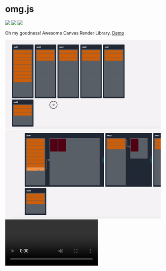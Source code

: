 <!-- <img src=".github/logo.png" /> -->

# omg.js
[![](https://travis-ci.org/PengJiyuan/omg.svg?branch=master)](https://travis-ci.org/PengJiyuan/omg)
[![][npm-image]][npm-url]
[![][downloads-image]][downloads-url]

Oh my goodness! Awesome Canvas Render Library. [Demo](https://omg.js.org)
<div align=center>
  <img src=".github/demo1.gif" />
</div>

<div align=center>
  <img src=".github/demo2.gif" />
</div>

<video src=".github/demo.mov">

## Install

**NPM**    

`npm install omg.js --save`

```javascript
const OMG = require('omg.js');
console.log(OMG); // ...
```

**CDN**

https://unpkg.com/omg.js@4.0.0/dist/omg.min.js (you can edit @version to change omg.js version)

**DOWNLOAD**

[Source Code](dist/omg.min.js)

```html
<script src="path/omg.min.js"></script>
<script>
  console.log(OMG);// ...
</script>
```

## Example

```javascript
import omg from 'omg.js';

const stage = omg({
  element: document.getElementById('canvas'),
  width: 500,
  height: 500,
  enableGlobalTranslate: true, // 开启全局拖拽
  enableGlobalScale: true, // 开启全局缩放
  position: 'absolute', // canvas.style.position
  images: [], // 提前加载的图片列表
  prepareImage: true, // 提前加载图片
  // or
  prepareImage: () => {
    hideLoading();
  }
});

stage.init();

const rect = stage.graphs.rectangle({
  x: 120,
  y: 120,
  width: 200,
  height: 200,
  color: '#'+(~~(Math.random()*(1<<24))).toString(16)
}).on('mousedown', function() {
  console.log('click rect2');
}).on('mouseenter', function() {
  rect.color = '#'+(~~(Math.random()*(1<<24))).toString(16);
  stage.redraw();
}).on('mouseleave', function() {
  rect.color = '#'+(~~(Math.random()*(1<<24))).toString(16);
  stage.redraw();
}).on('dragin', function() {
  console.log('drag in rect2');
  rect.color = '#ffffff';
  stage.redraw();
}).on('dragout', function() {
  console.log('drag out rect2');
  rect.color = '#'+(~~(Math.random()*(1<<24))).toString(16);
  stage.redraw();
}).on('drop', function() {
  console.log('you drop on the rect2!');
  rect.color = '#000';
  stage.redraw();
}).config({
  drag: true,
  changeIndex: true
});

stage.addChild(rect);

stage.show();
```

## Usage
```javascript
import omg from 'omg.js';

const stage = omg({
  element: document.getElementById('canvas'),
  width: 500,
  height: 500,
  enableGlobalTranslate: true, // enable global drag events.
  enableGlobalScale: true, // enable global scale events.
});

// Init
stage.init();

stage.getVersion(); // v x.x.x
```

### Graphs

**Rectangle**

```javascript
const rect = stage.graphs.rectangle({
  x: 0,
  y: 0,
  width: 110,
  height: 110,
  rotate: 45, // not work when define radius
  radius: {
    tl: 6, // top left
    tr: 6, // top right
    bl: 6, // bottom left
    br: 6 // bottom right
  },
  color: '#514022'
});
```

**Line & Polyline**
```javascript
const polyline = stage.graphs.line({
  matrix: [
    [10, 180],
    [40, 50],
    [80, 180],
    [90, 80],
    [110, 100],
    [140, 50],
    [260, 180]
  ]
});
```

**Polygon**
```javascript
const polygon = stage.graphs.polygon({
  matrix: [
    [310, 120],
    [360, 120],
    [348, 230],
    [250, 340],
    [146, 200]
  ],
  color: 'black',
  style: 'stroke',
  lineWidth: 4
});
```

**Image**

```javascript
const image = stage.graphs.image({
  x: 0,
  y: 0,
  width: 800,
  height: 500,
  src: './img/timg.jpg'
});

// For more detail, check canvas api.
const image3 = stage.graphs.image({
  x: 200,
  y: 200,
  width: 97,
  height: 110,
  sliceX: 5,
  sliceY: 0,
  sliceWidth: 97,
  sliceHeight: 110,
  src: './img/action.png'
});
```

**Text**

```javascript
const text = stage.graphs.text({
  x: 300,
  y: 40,
  width: 150,
  height: 40, // x, y, width, height指定了一个矩形， 文字就在其中
  paddingTop: 8, // 用于调整文字在矩形中的位置
  center: true,  // 文字居中
  background: {
    color: 'blue', // 背景颜色
    img: './img/text_bg.png' // 背景图片
  }, // 给文字添加背景颜色(矩形)
  font: 'italic bold 20px arial,sans-serif', // 文字样式
  text: 'Hello stage', // 文字内容
  color: '#fff', // 文字颜色
  style: 'fill' // fill -- 填充， stroke -- 描边
});
```

**Circle**

```javascript
const arc = stage.graphs.arc({
  x: 400,
  y: 400,
  radius: 30,
  color: 'rgba(255, 255, 255, 0.5)',
  style: 'fill' // fill -- 填充， stroke -- 描边
});
```

**Sector**

```javascript
const arcb = stage.graphs.arc({
  x: 130,
  y: 380,
  radius: 100,
  startAngle: 45,
  endAngle: 165,
  color: '#512854',
  style: 'fill'
});
```

### Hide Shapes
```javascript
const arcb = stage.graphs.arc({
  ...,
  hide: true
});

// or

arcb.hide = true;
```

### Expand Shapes

If the default shapes not enough, you can expand shapes simply.
Before stage init, just expand your shapes by function `extend`.


```javascript
const stage = omg({
  ...
});

// demo shape
const yourShape = function(settings, _this) {
  const draw = function() {
    const canvas = _this.canvas;
    const scale = _this.scale;

    // if you want trigger events(includes drag, scale, mousedown, mouseenter...), you must add this line.
    stage.ext.DefineScale.call(this, scale, 'moveX', 'moveY', 'matrix');

    const matrix = this.scaled_matrix;

    canvas.save();
    canvas.translate(this.scaled_moveX, this.scaled_moveY);
    canvas.beginPath();

    matrix.forEach((point, i) => {
      i === 0 ? canvas.moveTo(point[0], point[1]) : canvas.lineTo(point[0], point[1]);
    });
    canvas.lineTo(matrix[0][0], matrix[0][1]);
    
    canvas.fillStyle = this.color;
    canvas.fill();
    canvas.closePath();
    canvas.restore();
  };

  return Object.assign({}, stage.ext.display(settings, _this), {
    type: 'polygon',
    draw: draw,
    lineWidth: settings.lineWidth || 1,
    matrix: settings.matrix
  });
};

// Before init, extend your shapes.
stage.extend({
  yourShape: yourShape
});

stage.init();

// use your extend shape
const shape = stage.graphs.yourShape({
  ...settings
});

stage.addChild(shape);

stage.show();

```

### Add Event

#### global events

Global event (mousedown, mousemove) for whole omg.

```javascript
stage.mousedown(function(e) {
  console.log(stage.utils.getPos(e));
});

stage.mousemove(function(e) {
  console.log(stage.utils.getPos(e));
});
```

#### shape events

All pc event types supported:

* mousedown
* mouseup
* mouseenter
* mouseleave
* mousemove'
* drag
* dragend
* dragin
* dragout
* drop

All mobile event types supported:

* touchstart
* touchmove
* touchend
* tap

Support chain call.

```javascript
/*!
 * @cur: current shape.
 */
shape.on('mousedown', function( cur ) {
  console.log('you click rect');
}).on('mousemove', function( cur ) {
  console.log('you move!');
}).on('mouseleave', function( cur ) {
  console.log('you leave!');
}).drag(true).config(){...};
```

### config

```javascript
rect.config({
  zindex: 10,
  drag: true, // 允许形状(对象)被拖拽  
  changeIndex: true， // 在形状被选中的时候允许改变个形状展示的顺序
  fixed: true, // 免受globalTranslate, globalScale的影响
});
```

### Group
You can insert some shapes into a group, so that then can behave consistency.
```javascript
const group = stage.group({
  x: 100,
  y: 100,
  width: 200,
  height: 200,
  title: {
    title: {
      text: 'Group Name',
      fontSize: 14,
      paddingTop: 12,
      paddingLeft: 14
    }
  },
  /**
   * @param {Object} background - 可以给group指定背景，目前只支持颜色
   * @TODO: 支持图片背景
   * /
  background: {
    color: '#000',
    img: '/path/x.png' // TODO
  },
  /**
   * @param {Object} border - 除了指定背景外，也可以给group指定边框，目前只支持颜色
   * @TODO: 支持border线宽
   * /
  // 如果background和border都不指定的话，group只做一个范围概念，同样支持事件触发。
  border: {
    color: '#000',
    lineWidth: 2 // TODO
  },
  zindex: 10
}).on('mousedown', function() {
  console.log('you clicked group');
});
```

* **Function** `group.add()`

Add child element to group.
The child element's coordinates will be referenced to the group's starting point.

* **Function** `group.remove()`

Remove an child element from group.

1. remove([Array])  -  remove shapes list
2. remove([Function])  -  remove group's children filter by function.

* **Function** `group.updateAllChildsPosition()`

update all group's children's position.

### Add shapes to stage.

```javascript
stage.addChild(rect);
stage.addChild(line);
stage.addChild(group);

// or

stage.addChild([rect, line, arc1, text1]);
```

### Remove shapes from stage.

```javascript
stage.removeChild(rect);

stage.removeChild([rect, arc, line]);

stage.removeFirstChild();

stage.removeLastChild();

stage.removeAllChilds();
```


### Show
Draw and trigger events.

```javascript
stage.show();
```

If you call function addChild or removeChild and bind some new events or unbind some events, you shold reset events trigger by:
```javascript
stage.show()
```
or
```javascript
stage.draw();
stage._events.triggerEvents();
```

### Draw and Redraw
```javascript
stage.draw();
stage.redraw();
```

### Reset
Reset OMG to init status.

```javascript
stage.reset();
```

### Animation

#### Global Animation

```javascript
function go() {
  rect.x++;
  line.y = line.y + 2;
  arc.radius++;
}

stage.animate(go);
```

#### Shap Animation

[Demo](https://omg.js.org/animation.html)

```javascript
/**
 * @param: {keys | Object}   -- the end value of your tween
 * @param: {config | Object} -- the tween settings
 */
shape.animateTo({
  x: 100,
  y: 100,
  width: 200,
  height: 200
}, {
  duration: 1000, //default = 500
  delay: 500, // defalut = 0
  easing: 'bounceOut', // defalut = 'linear'
  onStart: function(keys) {
    /**
     * @param: keys
     * the values during you tween
     * same below
     */
    console.log(keys.x, keys.y, keys.width, keys.height);
  }, // defalut = undefined
  onUpdate: function(keys) {
    console.log(keys.x, keys.y, keys.width, keys.height);
  }, // defalut = undefined
  onFinish: function(keys) {
    console.log(keys.x, keys.y, keys.width, keys.height);
  }, // defalut = undefined
});
```

#### Easing Types
* linear
* quadIn
* quadOut
* quadInOut
* cubicIn
* cubicOut
* cubicInOut
* quartIn
* quartOut
* quartInOut
* quintIn
* quintOut
* quintInOut
* sineIn
* sineOut
* sineInOut
* bounceOut
* bounceIn
* bounceInOut

#### Clear Animation
```javascript
stage.clearAnimation();
```

#### After Finish Animation
```javascript
stage.finishAnimation = () => {
  console.log('all animations has finished!');
};
```

### Resize

#### resize(opt)
* opt.width {Function} -- width after resize
* opt.height {Function} -- height after resize
* opt.resize {Function} -- callback triggered after resize

```javascript
world.resize({
  width: () => document.body.clientWidth,
  height: () => document.body.clientHeight,
  // function update - update the canvas size
  resize: (update) => {
    update();
  }
});
```

### FPS

#### fpsOn

If you use some animations and want to know the fps, just call function `fpsOn` to get fps.

```javascript
stage.fpsOn(function(fps) {
  console.log(fps);
});
```

#### Fps off
```javascript
stage.fpsOff();
```

## [CHANGELOG](./.github/CHANGELOG.md)

## [MIT](./LICENSE)

[npm-image]: https://img.shields.io/npm/v/omg.js.svg
[npm-url]: https://npmjs.org/package/omg.js
[downloads-image]: https://img.shields.io/npm/dm/omg.js.svg
[downloads-url]: https://npmjs.org/package/omg.js
